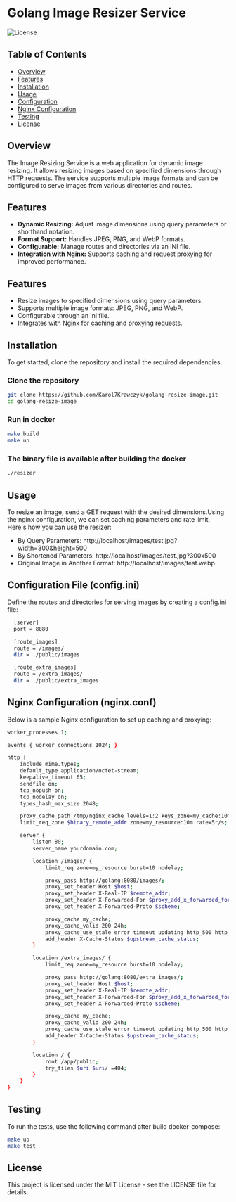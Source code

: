 # Golang Image Resizer Service

![License](https://img.shields.io/badge/license-MIT-blue.svg)


## Table of Contents
- [Overview](#overview)
- [Features](#features)
- [Installation](#installation)
- [Usage](#usage)
- [Configuration](#configuration)
- [Nginx Configuration](#nginx-configuration)
- [Testing](#testing)
- [License](#license)

## Overview
The Image Resizing Service is a web application for dynamic image resizing. It allows resizing images based on specified dimensions through HTTP requests. The service supports multiple image formats and can be configured to serve images from various directories and routes.

## Features
- **Dynamic Resizing:** Adjust image dimensions using query parameters or shorthand notation.
- **Format Support:** Handles JPEG, PNG, and WebP formats.
- **Configurable:** Manage routes and directories via an INI file.
- **Integration with Nginx:** Supports caching and request proxying for improved performance.

## Features
- Resize images to specified dimensions using query parameters.
- Supports multiple image formats: JPEG, PNG, and WebP.
- Configurable through an ini file.
- Integrates with Nginx for caching and proxying requests.


## Installation
To get started, clone the repository and install the required dependencies.


### Clone the repository
```bash
git clone https://github.com/Karol7Krawczyk/golang-resize-image.git
cd golang-resize-image
```

### Run in docker
```bash
make build
make up
```

### The binary file is available after building the docker
```bash
./resizer
```

## Usage
To resize an image, send a GET request with the desired dimensions.Using the nginx configuration, we can set caching parameters and rate limit. Here's how you can use the resizer:

- By Query Parameters: http://localhost/images/test.jpg?width=300&height=500
- By Shortened Parameters: http://localhost/images/test.jpg?300x500
- Original Image in Another Format: http://localhost/images/test.webp


## Configuration File (config.ini)
Define the routes and directories for serving images by creating a config.ini file:

```bash
  [server]
  port = 8080

  [route_images]
  route = /images/
  dir = ./public/images

  [route_extra_images]
  route = /extra_images/
  dir = ./public/extra_images
```

## Nginx Configuration  (nginx.conf)
Below is a sample Nginx configuration to set up caching and proxying:

```bash
worker_processes 1;

events { worker_connections 1024; }

http {
    include mime.types;
    default_type application/octet-stream;
    keepalive_timeout 65;
    sendfile on;
    tcp_nopush on;
    tcp_nodelay on;
    types_hash_max_size 2048;    

    proxy_cache_path /tmp/nginx_cache levels=1:2 keys_zone=my_cache:10m inactive=24h max_size=1g;
    limit_req_zone $binary_remote_addr zone=my_resource:10m rate=5r/s; 

    server {
        listen 80;
        server_name yourdomain.com;

        location /images/ {
            limit_req zone=my_resource burst=10 nodelay;

            proxy_pass http://golang:8080/images/;
            proxy_set_header Host $host;
            proxy_set_header X-Real-IP $remote_addr;
            proxy_set_header X-Forwarded-For $proxy_add_x_forwarded_for;
            proxy_set_header X-Forwarded-Proto $scheme;

            proxy_cache my_cache;
            proxy_cache_valid 200 24h;
            proxy_cache_use_stale error timeout updating http_500 http_502 http_503 http_504;
            add_header X-Cache-Status $upstream_cache_status;
        }

        location /extra_images/ {
            limit_req zone=my_resource burst=10 nodelay;

            proxy_pass http://golang:8080/extra_images/;
            proxy_set_header Host $host;
            proxy_set_header X-Real-IP $remote_addr;
            proxy_set_header X-Forwarded-For $proxy_add_x_forwarded_for;
            proxy_set_header X-Forwarded-Proto $scheme;

            proxy_cache my_cache;
            proxy_cache_valid 200 24h;
            proxy_cache_use_stale error timeout updating http_500 http_502 http_503 http_504;
            add_header X-Cache-Status $upstream_cache_status;
        }

        location / {
            root /app/public;
            try_files $uri $uri/ =404;
        }
    }  
}

```


## Testing
To run the tests, use the following command after build docker-compose:

```bash
make up
make test
```

## License
This project is licensed under the MIT License - see the LICENSE file for details.
